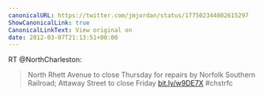 ```yaml
---
canonicalURL: https://twitter.com/jmjordan/status/177502344802615297
ShowCanonicalLink: true
CanonicalLinkText: View original on
date: 2012-03-07T21:13:51+00:00
---
```

RT @NorthCharleston:
> North Rhett Avenue to close Thursday for repairs by Norfolk Southern Railroad; Attaway Street to close Friday [bit.ly/w9DE7X](http://bit.ly/w9DE7X) #chstrfc